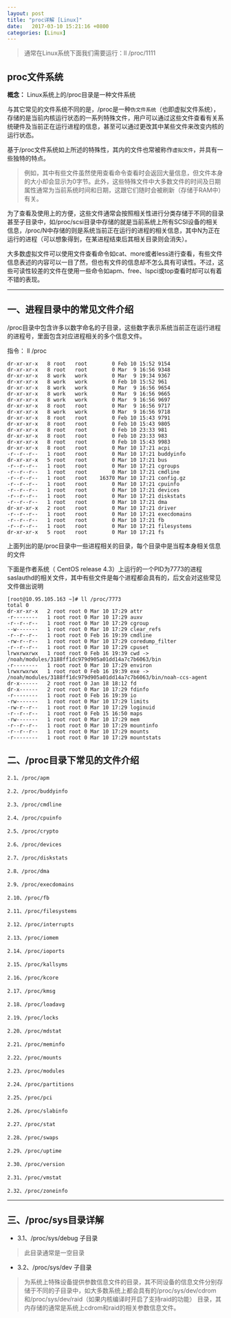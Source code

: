 ```yaml
---
layout: post
title: "proc详解 [Linux]"
date:   2017-03-10 15:21:16 +0800
categories: [Linux]
---
```


> 通常在Linux系统下面我们需要运行：ll /proc/1111

## proc文件系统

**概念：** Linux系统上的/proc目录是一种文件系统

与其它常见的文件系统不同的是，/proc是一种`伪文件系统`（也即虚拟文件系统），存储的是当前内核运行状态的一系列特殊文件，用户可以通过这些文件查看有关系统硬件及当前正在运行进程的信息，甚至可以通过更改其中某些文件来改变内核的运行状态。


基于/proc文件系统如上所述的特殊性，其内的文件也常被称作`虚拟文件`，并具有一些独特的特点。

> 例如，其中有些文件虽然使用查看命令查看时会返回大量信息，但文件本身的大小却会显示为0字节。此外，这些特殊文件中大多数文件的时间及日期属性通常为当前系统时间和日期，这跟它们随时会被刷新（存储于RAM中）有关。

为了查看及使用上的方便，这些文件通常会按照相关性进行分类存储于不同的目录甚至子目录中，如/proc/scsi目录中存储的就是当前系统上所有SCSI设备的相关信息，/proc/N中存储的则是系统当前正在运行的进程的相关信息，其中N为正在运行的进程（可以想象得到，在某进程结束后其相关目录则会消失）。

大多数虚拟文件可以使用文件查看命令如cat、more或者less进行查看，有些文件信息表述的内容可以一目了然，但也有文件的信息却不怎么具有可读性。不过，这些可读性较差的文件在使用一些命令如apm、free、lspci或top查看时却可以有着不错的表现。


---

## 一、进程目录中的常见文件介绍

/proc目录中包含许多以数字命名的子目录，这些数字表示系统当前正在运行进程的进程号，里面包含对应进程相关的多个信息文件。

指令： ll /proc

```
dr-xr-xr-x   8 root   root        0 Feb 10 15:52 9154
dr-xr-xr-x   8 root   root        0 Mar  9 16:56 9348
dr-xr-xr-x   8 work   work        0 Mar  9 19:34 9367
dr-xr-xr-x   8 work   work        0 Feb 10 15:52 961
dr-xr-xr-x   8 work   work        0 Mar  9 16:56 9654
dr-xr-xr-x   8 work   work        0 Mar  9 16:56 9665
dr-xr-xr-x   8 work   work        0 Mar  9 16:56 9697
dr-xr-xr-x   8 root   root        0 Mar  9 16:56 9717
dr-xr-xr-x   8 work   work        0 Mar  9 16:56 9718
dr-xr-xr-x   8 root   root        0 Feb 10 15:43 9791
dr-xr-xr-x   8 root   root        0 Feb 10 15:43 9805
dr-xr-xr-x   8 root   root        0 Feb 10 23:33 981
dr-xr-xr-x   8 root   root        0 Feb 10 23:33 983
dr-xr-xr-x   8 root   root        0 Feb 10 15:43 9983
dr-xr-xr-x   8 root   root        0 Mar 10 17:21 acpi
-r--r--r--   1 root   root        0 Mar 10 17:21 buddyinfo
dr-xr-xr-x   5 root   root        0 Mar 10 17:21 bus
-r--r--r--   1 root   root        0 Mar 10 17:21 cgroups
-r--r--r--   1 root   root        0 Mar 10 17:21 cmdline
-r--r--r--   1 root   root    16370 Mar 10 17:21 config.gz
-r--r--r--   1 root   root        0 Mar 10 17:21 cpuinfo
-r--r--r--   1 root   root        0 Mar 10 17:21 devices
-r--r--r--   1 root   root        0 Mar 10 17:21 diskstats
-r--r--r--   1 root   root        0 Mar 10 17:21 dma
dr-xr-xr-x   2 root   root        0 Mar 10 17:21 driver
-r--r--r--   1 root   root        0 Mar 10 17:21 execdomains
-r--r--r--   1 root   root        0 Mar 10 17:21 fb
-r--r--r--   1 root   root        0 Mar 10 17:21 filesystems
dr-xr-xr-x   5 root   root        0 Mar 10 17:21 fs
```

上面列出的是/proc目录中一些进程相关的目录，每个目录中是当程本身相关信息的文件


下面是作者系统（ CentOS release 4.3）上运行的一个PID为7773的进程saslauthd的相关文件，其中有些文件是每个进程都会具有的，后文会对这些常见文件做出说明

```
[root@10.95.105.163 ~]# ll /proc/7773
total 0
dr-xr-xr-x   2 root root 0 Mar 10 17:29 attr
-r--------   1 root root 0 Mar 10 17:29 auxv
-r--r--r--   1 root root 0 Mar 10 17:29 cgroup
--w-------   1 root root 0 Mar 10 17:29 clear_refs
-r--r--r--   1 root root 0 Feb 16 19:39 cmdline
-rw-r--r--   1 root root 0 Mar 10 17:29 coredump_filter
-r--r--r--   1 root root 0 Mar 10 17:29 cpuset
lrwxrwxrwx   1 root root 0 Feb 16 19:39 cwd -> /noah/modules/3188ff1dc979d905a01dd14a7c7b6063/bin
-r--------   1 root root 0 Mar 10 17:29 environ
lrwxrwxrwx   1 root root 0 Feb 16 19:39 exe -> /noah/modules/3188ff1dc979d905a01dd14a7c7b6063/bin/noah-ccs-agent
dr-x------   2 root root 0 Jan 18 18:12 fd
dr-x------   2 root root 0 Mar 10 17:29 fdinfo
-r--------   1 root root 0 Feb 16 19:39 io
-rw-------   1 root root 0 Mar 10 17:29 limits
-rw-r--r--   1 root root 0 Mar 10 17:29 loginuid
-r--r--r--   1 root root 0 Feb 15 16:50 maps
-rw-------   1 root root 0 Mar 10 17:29 mem
-r--r--r--   1 root root 0 Mar 10 17:29 mountinfo
-r--r--r--   1 root root 0 Mar 10 17:29 mounts
-r--------   1 root root 0 Mar 10 17:29 mountstats
```

## 二、/proc目录下常见的文件介绍


```
2.1、/proc/apm

2.2、/proc/buddyinfo

2.3、/proc/cmdline

2.4、/proc/cpuinfo

2.5、/proc/crypto

2.6、/proc/devices

2.7、/proc/diskstats

2.8、/proc/dma

2.9、/proc/execdomains

2.10、/proc/fb

2.11、/proc/filesystems

2.12、/proc/interrupts

2.13、/proc/iomem

2.14、/proc/ioports

2.15、/proc/kallsyms

2.16、/proc/kcore

2.17、/proc/kmsg

2.18、/proc/loadavg

2.19、/proc/locks

2.20、/proc/mdstat

2.21、/proc/meminfo

2.22、/proc/mounts

2.23、/proc/modules

2.24、/proc/partitions

2.25、/proc/pci

2.26、/proc/slabinfo

2.27、/proc/stat

2.28、/proc/swaps

2.29、/proc/uptime

2.30、/proc/version

2.31、/proc/vmstat

2.32、/proc/zoneinfo
```

---

## 三、/proc/sys目录详解

- 3.1、/proc/sys/debug 子目录

> 此目录通常是一空目录

- 3.2、/proc/sys/dev 子目录

> 为系统上特殊设备提供参数信息文件的目录，其不同设备的信息文件分别存储于不同的子目录中，如大多数系统上都会具有的/proc/sys/dev/cdrom和/proc/sys/dev/raid（如果内核编译时开启了支持raid的功能） 目录，其内存储的通常是系统上cdrom和raid的相关参数信息文件。

